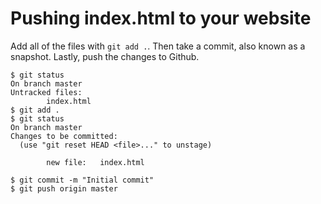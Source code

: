 # Pushing index.html to your website

Add all of the files with `git add .`. Then take a commit, also known
as a snapshot. Lastly, push the changes to Github.

```
$ git status
On branch master
Untracked files:
        index.html
$ git add .
$ git status
On branch master
Changes to be committed:
  (use "git reset HEAD <file>..." to unstage)

        new file:   index.html

$ git commit -m "Initial commit"
$ git push origin master
```
